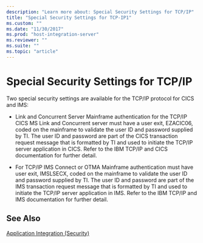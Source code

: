 ```yaml
---
description: "Learn more about: Special Security Settings for TCP/IP"
title: "Special Security Settings for TCP-IP1"
ms.custom: ""
ms.date: "11/30/2017"
ms.prod: "host-integration-server"
ms.reviewer: ""
ms.suite: ""
ms.topic: "article"
---
```

# Special Security Settings for TCP/IP
Two special security settings are available for the TCP/IP protocol for CICS and IMS:  
  
-   Link and Concurrent Server Mainframe authentication for the TCP/IP CICS MS Link and Concurrent server must have a user exit, EZACIC06, coded on the mainframe to validate the user ID and password supplied by TI. The user ID and password are part of the CICS transaction request message that is formatted by TI and used to initiate the TCP/IP server application in CICS. Refer to the IBM TCP/IP and CICS documentation for further detail.  
  
-   For TCP/IP IMS Connect or OTMA Mainframe authentication must have user exit, IMSLSECX, coded on the mainframe to validate the user ID and password supplied by TI. The user ID and password are part of the IMS transaction request message that is formatted by TI and used to initiate the TCP/IP server application in IMS. Refer to the IBM TCP/IP and IMS documentation for further detail.  
  
## See Also  
 [Application Integration (Security)](../core/application-integration-security-2.md)
